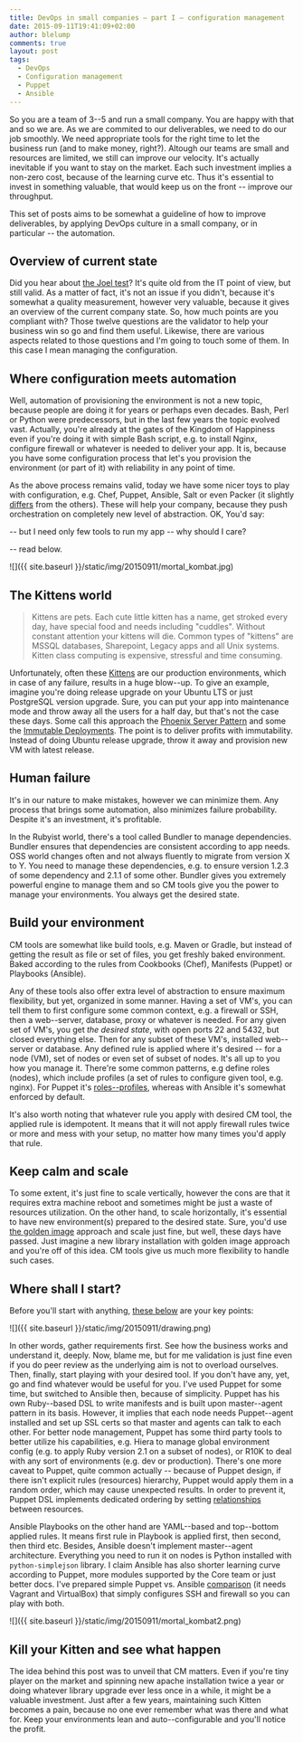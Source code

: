 ```yaml
---
title: DevOps in small companies – part I – configuration management
date: 2015-09-11T19:41:09+02:00
author: blelump
comments: true
layout: post
tags:
  - DevOps
  - Configuration management
  - Puppet
  - Ansible
---
```


So you are a team of 3--5 and run a small company. You are happy with that and so we are. As we are commited to our deliverables, we need to do our job smoothly. We need appropriate tools for the right time to let the business run (and to make money, right?). Altough our teams are small and resources are limited, we still can improve our velocity. It's actually inevitable if you want to stay on the market. Each such investment implies a non-zero cost, because of the learning curve etc. Thus it's essential to invest in something valuable, that would keep us on the front -- improve our throughput.

This set of posts aims to be somewhat a guideline of how to improve deliverables, by applying DevOps culture in a small company, or in particular -- the automation.

## Overview of current state

Did you hear about [the Joel test][1]? It's quite old from the IT point of view, but still valid. As a matter of fact, it's not an issue if you didn't, because it's somewhat a quality measurement, however very valuable, because it gives an overview of the current company state. So, how much points are you compliant with? Those twelve questions are the validator to help your business win so go and find them useful. Likewise, there are various aspects related to those questions and I'm going to touch some of them. In this case I mean managing the configuration.

## Where configuration meets automation

Well, automation of provisioning the environment is not a new topic, because people are doing it for years or perhaps even decades. Bash, Perl or Python were predecessors, but in the last few years the topic evolved vast. Actually, you're already at the gates of the Kingdom of Happiness even if you're doing it with simple Bash script, e.g. to install Nginx, configure firewall or whatever is needed to deliver your app. It is, because you have some configuration process that let's you provision the environment (or part of it) with reliability in any point of time.

As the above process remains valid, today we have some nicer toys to play with configuration, e.g. Chef, Puppet, Ansible, Salt or even Packer (it slightly [differs][2] from the others). These will help your company, because they push orchestration on completely new level of abstraction. OK, You'd say:

-- but I need only few tools to run my app -- why should I care?

-- read below.

![]({{ site.baseurl }}/static/img/20150911/mortal_kombat.jpg)

## The Kittens world

> Kittens are pets. Each cute little kitten has a name, get stroked every day, have special food and needs including "cuddles". Without constant attention your kittens will die. Common types of "kittens" are MSSQL databases, Sharepoint, Legacy apps and all Unix systems. Kitten class computing is expensive, stressful and time consuming.

Unfortunately, often these [Kittens][3] are our production environments, which in case of any failure, results in a huge blow--up. To give an example, imagine you're doing release upgrade on your Ubuntu LTS or just PostgreSQL version upgrade. Sure, you can put your app into maintenance mode and throw away all the users for a half day, but that's not the case these days. Some call this approach the [Phoenix Server Pattern][4] and some the [Immutable Deployments][5]. The point is to deliver profits with immutability. Instead of doing Ubuntu release upgrade, throw it away and provision new VM with latest release.

## Human failure

It's in our nature to make mistakes, however we can minimize them. Any process that brings some automation, also minimizes failure probability. Despite it's an investment, it's profitable.

In the Rubyist world, there's a tool called Bundler to manage dependencies. Bundler ensures that dependencies are consistent according to app needs. OSS world changes often and not always fluently to migrate from version X to Y. You need to manage these dependencies, e.g. to ensure version 1.2.3 of some dependency and 2.1.1 of some other. Bundler gives you extremely powerful engine to manage them and so CM tools give you the power to manage your environments. You always get the desired state.

## Build your environment

CM tools are somewhat like build tools, e.g. Maven or Gradle, but instead of getting the result as file or set of files, you get freshly baked environment. Baked according to the rules from Cookbooks (Chef), Manifests (Puppet) or Playbooks (Ansible).

Any of these tools also offer extra level of abstraction to ensure maximum flexibility, but yet, organized in some manner. Having a set of VM's, you can tell them to first configure some common context, e.g. a firewall or SSH, then a web--server, database, proxy or whatever is needed. For any given set of VM's, you get _the desired state_, with open ports 22 and 5432, but closed everything else. Then for any subset of these VM's, installed web--server or database. Any defined rule is applied where it's desired -- for a node (VM), set of nodes or even set of subset of nodes. It's all up to you how you manage it. There're some common patterns, e.g define roles (nodes), which include profiles (a set of rules to configure given tool, e.g. nginx). For Puppet it's [roles--profiles][6], whereas with Ansible it's somewhat enforced by default.

It's also worth noting that whatever rule you apply with desired CM tool, the applied rule is idempotent. It means that it will not apply firewall rules twice or more and mess with your setup, no matter how many times you'd apply that rule.

## Keep calm and scale

To some extent, it's just fine to scale vertically, however the cons are that it requires extra machine reboot and sometimes might be just a waste of resources utilization. On the other hand, to scale horizontally, it's essential to have new environment(s) prepared to the desired state. Sure, you'd use [the golden image][9] approach and scale just fine, but well, these days have passed. Just imagine a new library installation with golden image approach and you're off of this idea. CM tools give us much more flexibility to handle such cases.


## Where shall I start?

Before you'll start with anything, [these below][10] are your key points:

![]({{ site.baseurl }}/static/img/20150911/drawing.png)

In other words, gather requirements first. See how the business works and understand it, deeply. Now, blame me, but for me validation is just fine even if you do peer review as the underlying aim is not to overload ourselves. Then, finally, start playing with your desired tool. If you don't have any, yet, go and find whatever would be useful for you. I've used Puppet for some time, but switched to Ansible then, because of simplicity. Puppet has his own Ruby--based DSL to write manifests and is built upon master--agent pattern in its basis. However, it implies that each node needs Puppet--agent installed and set up SSL certs so that master and agents can talk to each other. For better node management, Puppet has some third party tools to better utilize his capabilities, e.g. Hiera to manage global environment config (e.g. to apply Ruby version 2.1 on a subset of nodes), or R10K to deal with any sort of environments (e.g. dev or production). There's one more caveat to Puppet, quite common actually -- because of Puppet design, if there isn't explicit rules (resources) hierarchy, Puppet would apply them in a random order, which may cause unexpected results. In order to prevent it, Puppet DSL implements dedicated ordering by setting [relationships][7] between resources.

Ansible Playbooks on the other hand are YAML--based and top--bottom applied rules. It means first rule in Playbook is applied first, then second, then third etc. Besides, Ansible doesn't implement master--agent architecture. Everything you need to run it on nodes is Python installed with `python-simplejson` library. I claim Ansible has also shorter learning curve according to Puppet, more modules supported by the Core team or just better docs. I've prepared simple Puppet vs. Ansible [comparison][8] (it needs Vagrant and VirtualBox) that simply configures SSH and firewall so you can play with both.

![]({{ site.baseurl }}/static/img/20150911/mortal_kombat2.png)

## Kill your Kitten and see what happen

The idea behind this post was to unveil that CM matters. Even if you're tiny player on the market and spinning new apache installation twice a year or doing whatever library upgrade ever less once in a while, it might be a valuable investment. Just after a few years, maintaining such Kitten becomes a pain, because no one ever remember what was there and what for. Keep your environments lean and auto--configurable and you'll notice the profit.


[1]: http://www.joelonsoftware.com/articles/fog0000000043.html
[2]: https://groups.google.com/forum/#!msg/packer-tool/4lB4OqhILF8/NPoMYeew0sEJ
[3]: http://etherealmind.com/cattle-vs-kittens-on-cloud-platforms-no-one-hears-the-kittens-dying/
[4]: https://www.thoughtworks.com/insights/blog/moving-to-phoenix-server-pattern-introduction
[5]: http://chadfowler.com/blog/2013/06/23/immutable-deployments/
[6]: https://techpunch.co.uk/development/how-to-build-a-puppet-repo-using-r10k-with-roles-and-profiles
[7]: https://docs.puppetlabs.com/puppet/3.8/reference/lang_relationships.html
[8]: https://github.com/blelump/garage
[9]: http://www.agilesysadmin.net/imaging-or-configuration-management
[10]: https://www.scriptrock.com/automation-enterprise-devops-doing-it-wrong